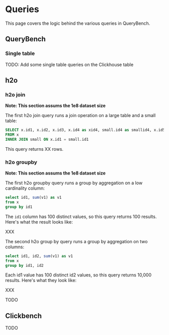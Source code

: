 # Queries

This page covers the logic behind the various queries in QueryBench.

## QueryBench

### Single table

TODO: Add some single table queries on the Clickhouse table

## h2o

### h2o join

**Note: This section assums the 1e8 dataset size**

The first h2o join query runs a join operation on a large table and a small table:

```sql
SELECT x.id1, x.id2, x.id3, x.id4 as xid4, small.id4 as smallid4, x.id5, x.id6, x.v1, small.v2
FROM x
INNER JOIN small ON x.id1 = small.id1
```

This query returns XX rows.

### h2o groupby

**Note: This section assums the 1e8 dataset size**

The first h2o groupby query runs a group by aggregation on a low cardinality column:

```sql
select id1, sum(v1) as v1
from x
group by id1
```

The `id1` column has 100 distinct values, so this query returns 100 results.  Here's what the result looks like:

XXX

The second h2o group by query runs a group by aggregation on two columns:

```sql
select id1, id2, sum(v1) as v1 
from x
group by id1, id2
```

Each id1 value has 100 distinct id2 values, so this query returns 10,000 results.  Here's what they look like:

XXX

TODO


## Clickbench

TODO
